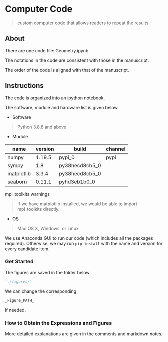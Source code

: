# Computer Code

> custom computer code that allows readers to repeat the results.

## About

There are one code file: Geometry.ipynb.

The notations in the code are consistent with those in the manuscript.

The order of the code is aligned with that of the manuscript.

## Instructions

The code is organized into an ipython notebook. 

The software, module and hardware list is given below.

* Software

> Python 3.8.8 and above

* Module

name | version | build | channel 
------------ | ------------- | ------------- | -------------
numpy | 1.19.5 | pypi_0 | pypi
sympy | 1.8 | py38hecd8cb5_0 | 
matplotlib | 3.3.4 | py38hecd8cb5_0 |
seaborn | 0.11.1 | pyhd3eb1b0_0 | 
mpl_toolkits 
warnings 

> If we have matplotlib installed, we would be able to import mpl_toolkits directly.

* OS

> Mac OS X, Windows, or Linux


We use Anaconda GUI to run our code (which includes all the packages required). Otherwise, we may run `pip install` with the name and version for every candidate item.


### Get Started

The figures are saved in the folder below.
```python
'./figures/'
```

We can change the corresponding 
```python
_Figure_PATH_
```
if needed.

### How to Obtain the Expressions and Figures

More detailed explanations are given in the comments and markdown notes.
